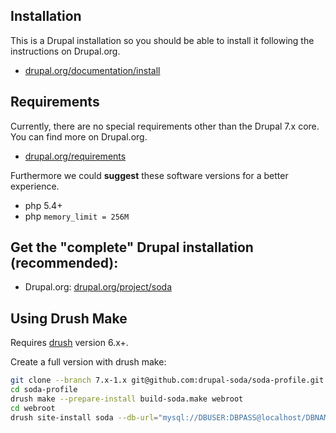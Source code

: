 ## Installation
This is a Drupal installation so you should be able to install it following the instructions on Drupal.org.

 - [drupal.org/documentation/install](https://www.drupal.org/documentation/install)

## Requirements
Currently, there are no special requirements other than the Drupal 7.x core. You can find more on Drupal.org.

 - [drupal.org/requirements](https://www.drupal.org/requirements)
 
Furthermore we could **suggest** these software versions for a better experience.

 - php 5.4+
 - php ```memory_limit = 256M```

## Get the "complete" Drupal installation (recommended):

- Drupal.org: [drupal.org/project/soda](https://www.drupal.org/project/soda)

## Using Drush Make

Requires [drush](https://github.com/drush-ops/drush) version 6.x+.

Create a full version with drush make:

``` bash
git clone --branch 7.x-1.x git@github.com:drupal-soda/soda-profile.git
cd soda-profile
drush make --prepare-install build-soda.make webroot
cd webroot
drush site-install soda --db-url="mysql://DBUSER:DBPASS@localhost/DBNAME"
```
